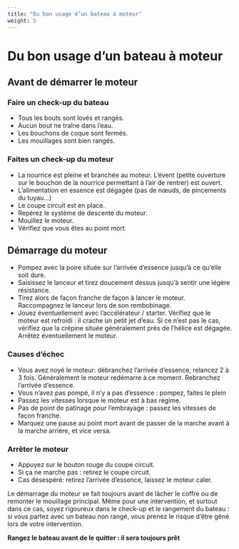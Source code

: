 ```yaml
---
title: "Du bon usage d’un bateau à moteur"
weight: 5
---
```


# Du bon usage d’un bateau à moteur

## Avant de démarrer le moteur
### Faire un check-up du bateau

- Tous les bouts sont lovés et rangés.
- Aucun bout ne traîne dans l’eau.
- Les bouchons de coque sont fermés.
- Les mouillages sont bien rangés.

### Faites un check-up du moteur

- La nourrice est pleine et branchée au moteur. L’évent (petite ouverture sur le bouchon de la nourrice permettant à l’air de rentrer) est ouvert.
- L’alimentation en essence est dégagée (pas de nœuds, de pincements du tuyau...)
- Le coupe circuit est en place.
- Repérez le système de descente du moteur.
- Mouillez le moteur.
- Vérifiez que vous êtes au point mort.

## Démarrage du moteur

- Pompez avec la poire située sur l’arrivée d’essence jusqu’à ce qu’elle soit dure.
- Saisissez le lanceur et tirez doucement dessus jusqu’à sentir une légère résistance.
- Tirez alors de façon franche de façon à lancer le moteur. Raccompagnez le lanceur lors de son rembobinage.
- Jouez éventuellement avec l’accélérateur / starter. Vérifiez que le moteur est refroidi : il crache un petit jet d’eau. Si ce n’est pas le cas, vérifiez que la crépine située généralement près de l’hélice est dégagée. Arrêtez éventuellement le moteur.

### Causes d’échec

- Vous avez noyé le moteur: débranchez l’arrivée d’essence, relancez 2 à 3 fois. Généralement le moteur redémarre à ce moment. Rebranchez l’arrivée d’essence.
- Vous n’avez pas pompé, il n’y a pas d’essence : pompez, faites le plein
- Passez les vitesses lorsque le moteur est à bas régime.
- Pas de point de patinage pour l’embrayage : passez les vitesses de façon franche.
- Marquez une pause au point mort avant de passer de la marche avant à la marche arrière, et vice versa.

### Arrêter le moteur

- Appuyez sur le bouton rouge du coupe circuit.
- Si ça ne marche pas : retirez le coupe circuit.
- Cas désespéré: retirez l’arrivée d’essence, laissez le moteur caler.

Le démarrage du moteur se fait toujours avant de lâcher le coffre ou de remonter le mouillage principal. Même pour une intervention, et surtout dans ce cas, soyez rigoureux dans le check-up et le rangement du bateau : si vous partez avec un bateau non rangé, vous prenez le risque d’être gêné lors de votre intervention.

**Rangez le bateau avant de le quitter : il sera toujours prêt**
